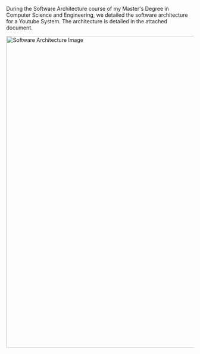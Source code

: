 During the Software Architecture course of my Master's Degree in Computer Science and Engineering, we detailed the software architecture for a Youtube System. The architecture is detailed in the attached document.

<img width="834" alt="Software Architecture Image" src="https://github.com/MMTrindade/Software-Architecture/assets/101675287/b998b062-5e3e-4833-bfb1-40e40abb62c9">
